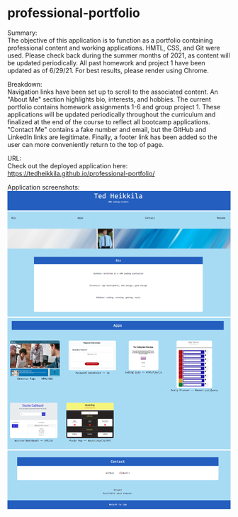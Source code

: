 # professional-portfolio

Summary: 
<br>
The objective of this application is to function as a portfolio containing professional content and working applications. HMTL, CSS, and Git were used. Please check back during the summer months of 2021, as content will be updated periodically. All past homework and project 1 have been updated as of 6/29/21. For best results, please render using Chrome.

Breakdown: 
<br>
Navigation links have been set up to scroll to the associated content. An "About Me" section highlights bio, interests, and hobbies. The current portfolio contains homework assignments 1-6 and group project 1. These applications will be updated periodically throughout the curriculum and finalized at the end of the course to reflect all bootcamp applications. "Contact Me" contains a fake number and email, but the GitHub and LinkedIn links are legitimate. Finally, a footer link has been added so the user can more conveniently return to the top of page.

URL:
<br>
Check out the deployed application here: https://tedheikkila.github.io/professional-portfolio/

Application screenshots:
<br>
<img src="./images/hw2-top.png" width="600" /> 
<img src="./images/hw2-middle.png" width="600" /> 
<img src="./images/hw2-bottom.png" width="600" /> 


 